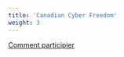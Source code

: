 ```yaml
---
title: 'Canadian Cyber Freedom'
weight: 3
---
```




[Comment participier](/fr/how/getting-started/)